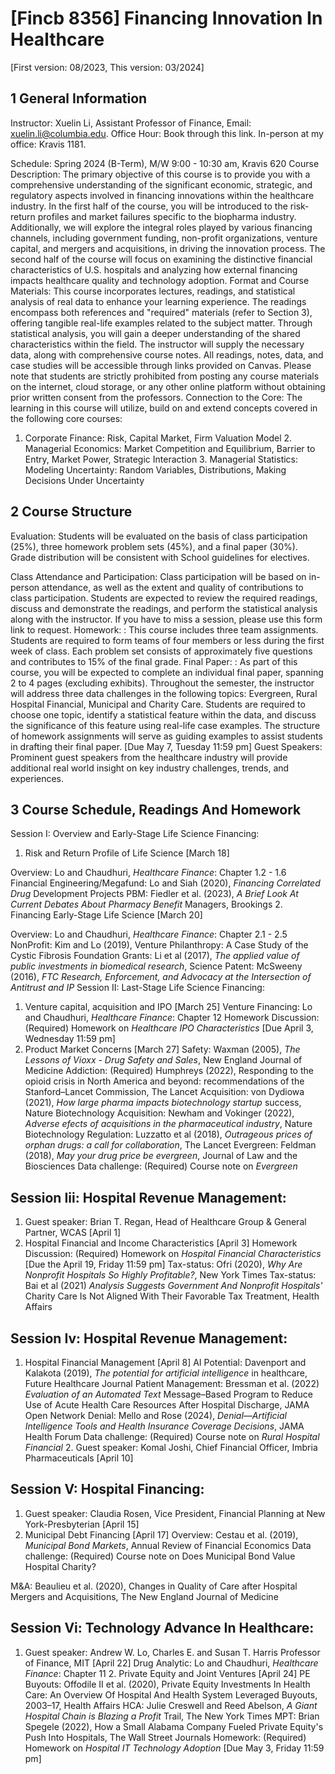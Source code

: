 # [Fincb 8356] Financing Innovation In Healthcare

[First version: 08/2023, This version: 03/2024]

## 1 General Information

Instructor: Xuelin Li, Assistant Professor of Finance, Email: xuelin.li@columbia.edu. Office Hour: Book through this link. In-person at my office: Kravis 1181.

Schedule: Spring 2024 (B-Term), M/W 9:00 - 10:30 am, Kravis 620 Course Description: The primary objective of this course is to provide you with a comprehensive understanding of the significant economic, strategic, and regulatory aspects involved in financing innovations within the healthcare industry. In the first half of the course, you will be introduced to the risk-return profiles and market failures specific to the biopharma industry. Additionally, we will explore the integral roles played by various financing channels, including government funding, non-profit organizations, venture capital, and mergers and acquisitions, in driving the innovation process. The second half of the course will focus on examining the distinctive financial characteristics of U.S. hospitals and analyzing how external financing impacts healthcare quality and technology adoption. Format and Course Materials: This course incorporates lectures, readings, and statistical analysis of real data to enhance your learning experience. The readings encompass both references and "required" materials (refer to Section 3), offering tangible real-life examples related to the subject matter. Through statistical analysis, you will gain a deeper understanding of the shared characteristics within the field. The instructor will supply the necessary data, along with comprehensive course notes. All readings, notes, data, and case studies will be accessible through links provided on Canvas. Please note that students are strictly prohibited from posting any course materials on the internet, cloud storage, or any other online platform without obtaining prior written consent from the professors. Connection to the Core: The learning in this course will utilize, build on and extend concepts covered in the following core courses:
1. Corporate Finance: Risk, Capital Market, Firm Valuation Model 2. Managerial Economics: Market Competition and Equilibrium, Barrier to Entry, Market Power, Strategic Interaction 3. Managerial Statistics: Modeling Uncertainty: Random Variables, Distributions, Making Decisions Under Uncertainty

## 2 Course Structure

Evaluation: Students will be evaluated on the basis of class participation (25%), three homework problem sets (45%), and a final paper (30%). Grade distribution will be consistent with School guidelines for electives.

Class Attendance and Participation: Class participation will be based on in-person attendance, as well as the extent and quality of contributions to class participation. Students are expected to review the required readings, discuss and demonstrate the readings, and perform the statistical analysis along with the instructor. If you have to miss a session, please use this form link to request. Homework: : This course includes three team assignments. Students are required to form teams of four members or less during the first week of class. Each problem set consists of approximately five questions and contributes to 15% of the final grade. Final Paper: : As part of this course, you will be expected to complete an individual final paper, spanning 2 to 4 pages (excluding exhibits). Throughout the semester, the instructor will address three data challenges in the following topics: Evergreen, Rural Hospital Financial, Municipal and Charity Care. Students are required to choose one topic, identify a statistical feature within the data, and discuss the significance of this feature using real-life case examples. The structure of homework assignments will serve as guiding examples to assist students in drafting their final paper. [Due May 7, Tuesday 11:59 pm] Guest Speakers: Prominent guest speakers from the healthcare industry will provide additional real world insight on key industry challenges, trends, and experiences.

## 3 Course Schedule, Readings And Homework

Session I: Overview and Early-Stage Life Science Financing:
1. Risk and Return Profile of Life Science [March 18]

 Overview: Lo and Chaudhuri, *Healthcare Finance*: Chapter 1.2 - 1.6 Financial Engineering/Megafund: Lo and Siah (2020), *Financing Correlated Drug* Development Projects PBM: Fiedler et al. (2023), *A Brief Look At Current Debates About Pharmacy Benefit* Managers, Brookings
2. Financing Early-Stage Life Science [March 20]

 Overview: Lo and Chaudhuri, *Healthcare Finance*: Chapter 2.1 - 2.5 NonProfit: Kim and Lo (2019), Venture Philanthropy: A Case Study of the Cystic Fibrosis Foundation Grants: Li et al (2017), *The applied value of public investments in biomedical research*,
Science Patent: McSweeny (2016), *FTC Research, Enforcement, and Advocacy at the Intersection of Antitrust and IP*
Session II: Last-Stage Life Science Financing:
1. Venture capital, acquisition and IPO [March 25]
 Venture Financing: Lo and Chaudhuri, *Healthcare Finance*: Chapter 12 Homework Discussion: (Required) Homework on *Healthcare IPO Characteristics*
[Due April 3, Wednesday 11:59 pm]
2. Product Market Concerns [March 27]
 Safety: Waxman (2005), *The Lessons of Vioxx - Drug Safety and Sales*, New England Journal of Medicine Addiction: (Required) Humphreys (2022), Responding to the opioid crisis in North America and beyond: recommendations of the Stanford–Lancet Commission, The Lancet Acquisition: von Dydiowa (2021), *How large pharma impacts biotechnology startup* success, Nature Biotechnology Acquisition: Newham and Vokinger (2022), *Adverse efects of acquisitions in the pharmaceutical industry*, Nature Biotechnology Regulation: Luzzatto et al (2018), *Outrageous prices of orphan drugs: a call for collaboration*, The Lancet Evergreen: Feldman (2018), *May your drug price be evergreen*, Journal of Law and the Biosciences Data challenge: (Required) Course note on *Evergreen*

## Session Iii: Hospital Revenue Management:

1. Guest speaker: Brian T. Regan, Head of Healthcare Group & General Partner, WCAS [April 1]
2. Hospital Financial and Income Characteristics [April 3]
 Homework Discussion: (Required) Homework on *Hospital Financial Characteristics* [Due the April 19, Friday 11:59 pm]
 Tax-status: Ofri (2020), *Why Are Nonprofit Hospitals So Highly Profitable?*, New York Times Tax-status: Bai et al (2021) *Analysis Suggests Government And Nonprofit Hospitals'*
Charity Care Is Not Aligned With Their Favorable Tax Treatment, Health Affairs

## Session Iv: Hospital Revenue Management:

1. Hospital Financial Management [April 8]
 AI Potential: Davenport and Kalakota (2019), *The potential for artificial intelligence* in healthcare, Future Healthcare Journal Patient Management: Bressman et al. (2022) *Evaluation of an Automated Text* Message–Based Program to Reduce Use of Acute Health Care Resources After Hospital Discharge, JAMA Open Network Denial: Mello and Rose (2024), *Denial—Artificial Intelligence Tools and Health Insurance Coverage Decisions*, JAMA Health Forum Data challenge: (Required) Course note on *Rural Hospital Financial* 2. Guest speaker: Komal Joshi, Chief Financial Officer, Imbria Pharmaceuticals [April 10]

## Session V: Hospital Financing:

1. Guest speaker: Claudia Rosen, Vice President, Financial Planning at New York-Presbyterian
[April 15]
2. Municipal Debt Financing [April 17]
 Overview: Cestau et al. (2019), *Municipal Bond Markets*, Annual Review of Financial Economics Data challenge: (Required) Course note on Does Municipal Bond Value Hospital Charity?

 M&A: Beaulieu et al. (2020), Changes in Quality of Care after Hospital Mergers and Acquisitions, The New England Journal of Medicine

## Session Vi: Technology Advance In Healthcare:

1. Guest speaker: Andrew W. Lo, Charles E. and Susan T. Harris Professor of Finance, MIT
[April 22]
 Drug Analytic: Lo and Chaudhuri, *Healthcare Finance*: Chapter 11 2. Private Equity and Joint Ventures [April 24]
 PE Buyouts: Offodile II et al. (2020), Private Equity Investments In Health Care: An Overview Of Hospital And Health System Leveraged Buyouts, 2003–17, Health Affairs HCA: Julie Creswell and Reed Abelson, *A Giant Hospital Chain is Blazing a Profit* Trail, The New York Times MPT: Brian Spegele (2022), How a Small Alabama Company Fueled Private Equity's Push Into Hospitals, The Wall Street Journals Homework: (Required) Homework on *Hospital IT Technology Adoption* [Due May 3, Friday 11:59 pm]